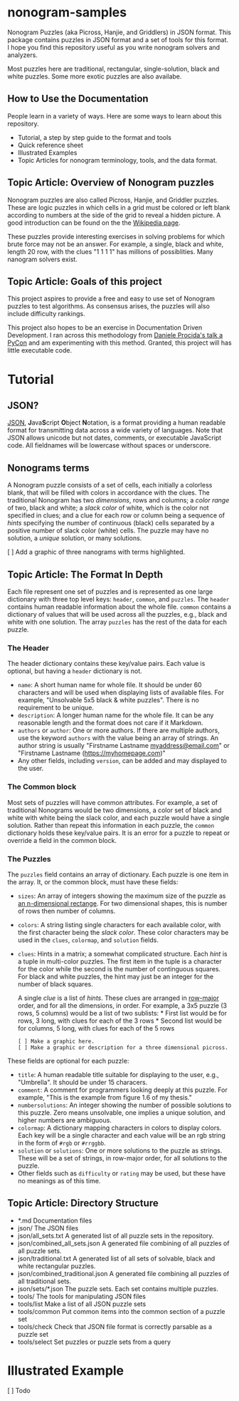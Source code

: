 nonogram-samples
===

Nonogram Puzzles (aka Picross, Hanjie, and Griddlers) in JSON format.   This
package contains puzzles in JSON format and a set of tools for this format.  I
hope you find this repository useful as you write nonogram solvers and analyzers.

Most puzzles here are traditional, rectangular, single-solution, black and white puzzles.
Some more exotic puzzles are also availabe.


How to Use the Documentation
--

People learn in a variety of ways.  Here are some ways to learn about this repository.

* Tutorial, a step by step guide to the format and tools
* Quick reference sheet
* Illustrated Examples
* Topic Articles for nonogram terminology, tools, and the data format.


Topic Article:  Overview of Nonogram puzzles
--

Nonogram puzzles are also called Picross, Hanjie, and Griddler puzzles.  These
are logic puzzles in which cells in a grid must be colored or left blank according 
to numbers at the side of the grid to reveal a hidden picture.   A good
introduction can be found on the the [Wikipedia page](https://en.wikipedia.org/wiki/Nonogram).

These puzzles provide interesting exercises in solving problems for which brute force may not
be an answer.  For example, a single, black and white, length 20 row, with the clues "1 1 1 1"
has millions of possiblities.  Many nanogram solvers exist.

Topic Article:  Goals of this project
--

This project aspires to provide a free and easy to use set of Nonogram puzzles to test 
algorithms.  As consensus arises, the puzzles will also include difficulty rankings.

This project also hopes to be an exercise in Documentation Driven Development.  I ran
across this methodology from [Daniele Procida's talk a PyCon](https://www.youtube.com/watch?v=bQSR1UpUdFQ)
and am experimenting with this method.  Granted,
this project will has little executable code.

# Tutorial

## JSON?

[JSON](https://en.wikipedia.org/wiki/JSON), **J**ava**S**cript **O**bject **N**otation, is a 
format providing a human readable format for transmitting data across a wide
variety of languages.   Note that JSON allows unicode but not dates, comments, 
or executable JavaScript code.   All fieldnames will be lowercase without spaces or underscore.

## Nonograms terms

A Nonogram puzzle consists of a set of cells, each initially a colorless blank, that
will be filled with colors in accordance with the clues.   The traditional Nonogram
has two *dimensions*, rows and columns; a *color range* of two, black and white; 
a *slack color* of white, which is the color not specified in clues; and a clue for
each row or column being a sequence of *hints* specifying the number of continuous
(black) cells separated by a positive number of slack color (white) cells.   The puzzle
may have no solution, a *unique* solution, or many solutions.

[ ] Add a graphic of three nanograms with terms highlighted.

## Topic Article: The Format In Depth

Each file represent one set of puzzles and is represented as one large dictionary with three 
top level keys:  `header`, `common`, and `puzzles`.  The `header` contains human readable 
information about the whole file.  `common` contains a dictionary of values that will be used 
across all the puzzles, e.g., black and white with one solution.   The array `puzzles` has the
rest of the data for each puzzle.

### The Header

The header dictionary contains these key/value pairs.  Each value is optional, but having
a  `header` dictionary is not.

* `name`:  A short human name for whole file.  It should be under 60 characters and will be 
   used when displaying lists of available files.   For example, 
   "Unsolvable 5x5 black & white puzzles".  There is no requirement to be unique.
* `description`:  A longer human name for the whole file.   It can be any reasonable length 
   and the format does not care if it Markdown.
* `authors` or `author`:   One or more authors.  If there are multiple authors, use the keyword `authors` with
  the value being an array of strings.   An author string is usually "Firstname Lastname <myaddress@email.com>"
  or "Firstname Lastname (https://myhomepage.com)"
* Any other fields, including `version`, can be added and may displayed to the user.

### The Common block

Most sets of puzzles will have common attributes.  For example, a set of traditional Nonograms would
be two dimensions, a color set of black and white with white being the slack color, and each puzzle
would have a single solution.   Rather than repeat this information in each puzzle, the `common`
dictionary holds these key/value pairs.  It is an error for a puzzle to repeat or override a field
in the common block.

### The Puzzles


The `puzzles` field contains an array of dictionary.  Each puzzle is one item in the array.  It, or the 
common block, must have these fields:

* `sizes`:  An array of integers showing the maximum size of the puzzle as [an n-dimensional rectange](https://en.wikipedia.org/wiki/Hyperrectangle).   For two dimensional shapes, this is number of rows then number of columns.
* `colors`:  A string listing single characters for each available color, with the first character being the _slack color_.  These color characters may be used in the `clues`, `colormap`, and `solution` fields.
* `clues`:  Hints in a matrix; a somewhat complicated structure.
   Each *hint* is a tuple in multi-color puzzles.   The first item in the tuple is a character for the color while the second is the number of continguous squares.  For black and white puzzles, the hint may just be an integer for the number of black squares.  

   A single *clue* is a list of *hints*.  These clues are arranged in [row-major](https://en.wikipedia.org/wiki/Row-major_order) order, and for all the dimensions, in order.  For example, a 3x5 puzzle 
   (3 rows, 5 columns) would be a list of two sublists: 
      * First list would be for rows, 3 long, with clues for each of the 3 rows
      * Second list would be for columns, 5 long, with clues for each of the 5 rows
      
      [ ] Make a graphic here.
      [ ] Make a graphic or description for a three dimensional picross.


These fields are optional for each puzzle:

* `title`:   A human readable title suitable for displaying to the user, e.g., "Umbrella".  It should be under 15 characers.
* `comment`:  A comment for programmers looking deeply at this puzzle.  For example, "This is the example from figure 1.6 of my thesis."
* `numbersolutions`:  An integer showing the number of possible solutions to this puzzle.  Zero means unsolvable, one implies a unique solution, and higher numbers are ambiguous.
* `colormap`:  A dictionary mapping characters in colors to display colors.   Each key will be a single character and each value will be an rgb string in the form of `#rgb` or `#rrggbb`.
* `solution` or `solutions`:  One or more solutions to the puzzle as strings.  These will be a set of strings, in row-major order, for all solutions to the puzzle.
* Other fields such as `difficulty` or `rating` may be used, but these have no meanings as of this time.

## Topic Article:  Directory Structure

* *.md   Documentation files
* json/     The JSON files
* json/all_sets.txt    A generated list of all puzzle sets in the repository.
* json/combined_all_sets.json  A generated file combining of all puzzles of all puzzle sets.
* json/traditional.txt  A generated list of all sets of solvable, black and white rectangular puzzles.
* json/combined_traditional.json  A generated file combining all puzzles of all traditional sets.
* json/sets/*.json  The puzzle sets.  Each set contains multiple puzzles.
* tools/   The tools for manipulating JSON files
* tools/list   Make a list of all JSON puzzle sets
* tools/common  Put common items into the common section of a puzzle set
* tools/check   Check that JSON file format is correctly parsable as a puzzle set
* tools/select  Set puzzles or puzzle sets from a query

# Illustrated Example

[ ] Todo

